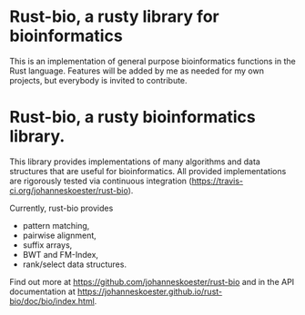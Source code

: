 # Rust-bio, a rusty library for bioinformatics

This is an implementation of general purpose bioinformatics functions in the Rust language.
Features will be added by me as needed for my own projects, but everybody is invited to contribute.

# Rust-bio, a rusty bioinformatics library.

This library provides implementations of many algorithms and data structures
that are useful for bioinformatics.
All provided implementations are rigorously tested via continuous
integration (https://travis-ci.org/johanneskoester/rust-bio).

Currently, rust-bio provides

* pattern matching,
* pairwise alignment,
* suffix arrays,
* BWT and FM-Index,
* rank/select data structures.

Find out more at https://github.com/johanneskoester/rust-bio and in the API
documentation at https://johanneskoester.github.io/rust-bio/doc/bio/index.html.
